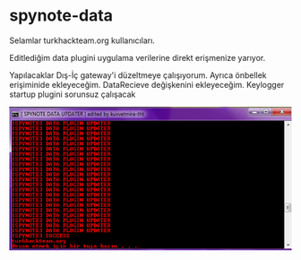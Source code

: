 # spynote-data
Selamlar turkhackteam.org kullanıcıları.

Editlediğim data plugini uygulama verilerine direkt erişmenize yarıyor.

Yapılacaklar
Dış-İç gateway'i düzeltmeye çalışıyorum. Ayrıca önbellek erişiminide ekleyeceğim.
DataRecieve değişkenini ekleyeceğim.
Keylogger startup plugini sorunsuz çalışacak



![.](indir.png)

